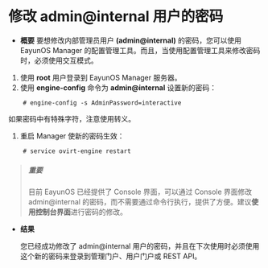 # 修改 admin@internal 用户的密码

* **概要**
要想修改内部管理员用户 **(admin@internal)** 的密码，您可以使用 EayunOS Manager 的配置管理工具。而且，当使用配置管理工具来修改密码时，必须使用交互模式。

1. 使用 **root** 用户登录到 EayunOS Manager 服务器。
1. 使用 **engine-config** 命令为 **admin@internal** 设置新的密码：

```
    # engine-config -s AdminPassword=interactive
```

  如果密码中有特殊字符，注意使用转义。

1. 重启 Manager 使新的密码生效：

```
    # service ovirt-engine restart
```

> ##### 重要
> 目前 EayunOS 已经提供了 Console 界面，可以通过 Console 界面修改 admin@internal 的密码，而不需要通过命令行执行，提供了方便。建议**使用控制台界面**进行密码的修改。

* **结果**

  您已经成功修改了 admin@internal 用户的密码，并且在下次使用时必须使用这个新的密码来登录到管理门户、用户门户或 REST API。
